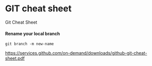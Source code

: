 # GIT cheat sheet

Git Cheat Sheet

#### Rename your local branch

`git branch -m new-name`

https://services.github.com/on-demand/downloads/github-git-cheat-sheet.pdf
